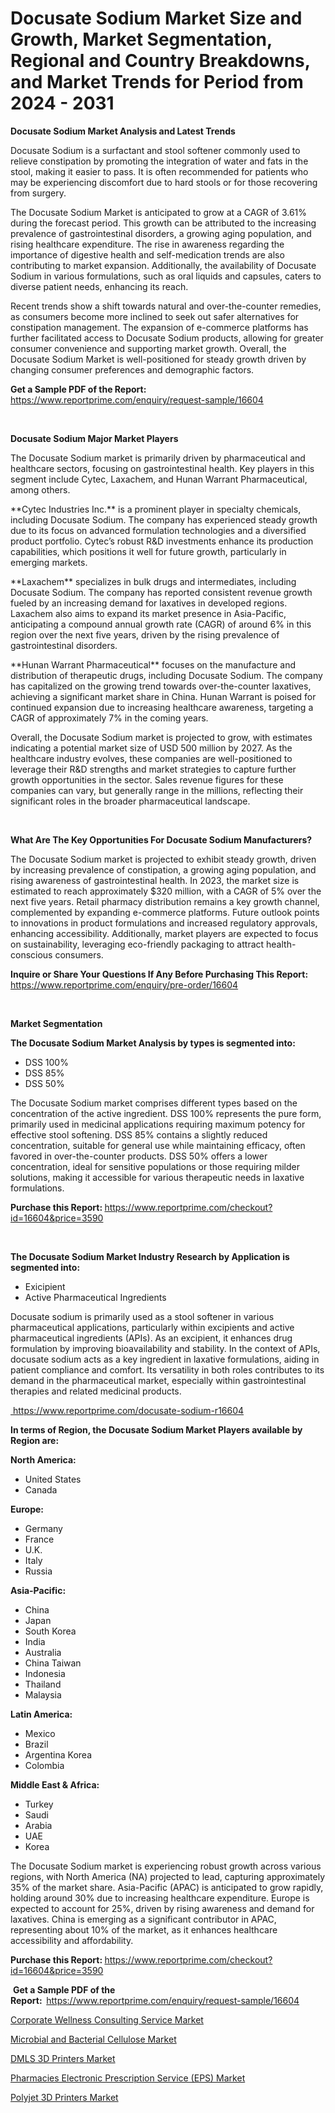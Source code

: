 <p><h1>Docusate Sodium Market Size and Growth, Market Segmentation, Regional and Country Breakdowns, and Market Trends for Period from 2024 -  2031</h1></p><p><strong>Docusate Sodium Market Analysis and Latest Trends</strong></p>
<p><p>Docusate Sodium is a surfactant and stool softener commonly used to relieve constipation by promoting the integration of water and fats in the stool, making it easier to pass. It is often recommended for patients who may be experiencing discomfort due to hard stools or for those recovering from surgery.</p><p>The Docusate Sodium Market is anticipated to grow at a CAGR of 3.61% during the forecast period. This growth can be attributed to the increasing prevalence of gastrointestinal disorders, a growing aging population, and rising healthcare expenditure. The rise in awareness regarding the importance of digestive health and self-medication trends are also contributing to market expansion. Additionally, the availability of Docusate Sodium in various formulations, such as oral liquids and capsules, caters to diverse patient needs, enhancing its reach.</p><p>Recent trends show a shift towards natural and over-the-counter remedies, as consumers become more inclined to seek out safer alternatives for constipation management. The expansion of e-commerce platforms has further facilitated access to Docusate Sodium products, allowing for greater consumer convenience and supporting market growth. Overall, the Docusate Sodium Market is well-positioned for steady growth driven by changing consumer preferences and demographic factors.</p></p>
<p><strong>Get a Sample PDF of the Report:&nbsp;</strong> <a href="https://www.reportprime.com/enquiry/request-sample/16604?utm_campaign=62&utm_medium=2&utm_source=Github&utm_content=ia&utm_term=27112024&utm_id=docusate-sodium">https://www.reportprime.com/enquiry/request-sample/16604</a></p>
<p>&nbsp;</p>
<p><strong>Docusate Sodium Major Market Players</strong></p>
<p><p>The Docusate Sodium market is primarily driven by pharmaceutical and healthcare sectors, focusing on gastrointestinal health. Key players in this segment include Cytec, Laxachem, and Hunan Warrant Pharmaceutical, among others.</p><p>**Cytec Industries Inc.** is a prominent player in specialty chemicals, including Docusate Sodium. The company has experienced steady growth due to its focus on advanced formulation technologies and a diversified product portfolio. Cytec’s robust R&D investments enhance its production capabilities, which positions it well for future growth, particularly in emerging markets. </p><p>**Laxachem** specializes in bulk drugs and intermediates, including Docusate Sodium. The company has reported consistent revenue growth fueled by an increasing demand for laxatives in developed regions. Laxachem also aims to expand its market presence in Asia-Pacific, anticipating a compound annual growth rate (CAGR) of around 6% in this region over the next five years, driven by the rising prevalence of gastrointestinal disorders.</p><p>**Hunan Warrant Pharmaceutical** focuses on the manufacture and distribution of therapeutic drugs, including Docusate Sodium. The company has capitalized on the growing trend towards over-the-counter laxatives, achieving a significant market share in China. Hunan Warrant is poised for continued expansion due to increasing healthcare awareness, targeting a CAGR of approximately 7% in the coming years.</p><p>Overall, the Docusate Sodium market is projected to grow, with estimates indicating a potential market size of USD 500 million by 2027. As the healthcare industry evolves, these companies are well-positioned to leverage their R&D strengths and market strategies to capture further growth opportunities in the sector. Sales revenue figures for these companies can vary, but generally range in the millions, reflecting their significant roles in the broader pharmaceutical landscape.</p></p>
<p>&nbsp;</p>
<p><strong>What Are The Key Opportunities For Docusate Sodium Manufacturers?</strong></p>
<p><p>The Docusate Sodium market is projected to exhibit steady growth, driven by increasing prevalence of constipation, a growing aging population, and rising awareness of gastrointestinal health. In 2023, the market size is estimated to reach approximately $320 million, with a CAGR of 5% over the next five years. Retail pharmacy distribution remains a key growth channel, complemented by expanding e-commerce platforms. Future outlook points to innovations in product formulations and increased regulatory approvals, enhancing accessibility. Additionally, market players are expected to focus on sustainability, leveraging eco-friendly packaging to attract health-conscious consumers.</p></p>
<p><strong>Inquire or Share Your Questions If Any Before Purchasing This Report:</strong> <a href="https://www.reportprime.com/enquiry/pre-order/16604?utm_campaign=62&utm_medium=2&utm_source=Github&utm_content=ia&utm_term=27112024&utm_id=docusate-sodium">https://www.reportprime.com/enquiry/pre-order/16604</a></p>
<p>&nbsp;</p>
<p><strong>Market Segmentation</strong></p>
<p><strong>The Docusate Sodium Market Analysis by types is segmented into:</strong></p>
<p><ul><li>DSS 100%</li><li>DSS 85%</li><li>DSS 50%</li></ul></p>
<p><p>The Docusate Sodium market comprises different types based on the concentration of the active ingredient. DSS 100% represents the pure form, primarily used in medicinal applications requiring maximum potency for effective stool softening. DSS 85% contains a slightly reduced concentration, suitable for general use while maintaining efficacy, often favored in over-the-counter products. DSS 50% offers a lower concentration, ideal for sensitive populations or those requiring milder solutions, making it accessible for various therapeutic needs in laxative formulations.</p></p>
<p><strong>Purchase this Report:&nbsp;</strong><a href="https://www.reportprime.com/checkout?id=16604&price=3590&utm_campaign=62&utm_medium=2&utm_source=Github&utm_content=ia&utm_term=27112024&utm_id=docusate-sodium">https://www.reportprime.com/checkout?id=16604&price=3590</a></p>
<p>&nbsp;</p>
<p><strong>The Docusate Sodium Market Industry Research by Application is segmented into:</strong></p>
<p><ul><li>Exicipient</li><li>Active Pharmaceutical Ingredients</li></ul></p>
<p><p>Docusate sodium is primarily used as a stool softener in various pharmaceutical applications, particularly within excipients and active pharmaceutical ingredients (APIs). As an excipient, it enhances drug formulation by improving bioavailability and stability. In the context of APIs, docusate sodium acts as a key ingredient in laxative formulations, aiding in patient compliance and comfort. Its versatility in both roles contributes to its demand in the pharmaceutical market, especially within gastrointestinal therapies and related medicinal products.</p></p>
<p><a href="https://www.reportprime.com/docusate-sodium-r16604?utm_campaign=62&utm_medium=2&utm_source=Github&utm_content=ia&utm_term=27112024&utm_id=docusate-sodium">&nbsp;https://www.reportprime.com/docusate-sodium-r16604</a></p>
<p><strong>In terms of Region, the Docusate Sodium Market Players available by Region are:</strong></p>
<p>
    <p> <strong> North America: </strong>
        <ul>
            <li>United States</li>
            <li>Canada</li>
        </ul>
        </p> 
    <p> <strong> Europe: </strong>
        <ul>
            <li>Germany</li>
            <li>France</li>
            <li>U.K.</li>
            <li>Italy</li>
            <li>Russia</li>
        </ul>
        </p> 
    <p> <strong> Asia-Pacific: </strong>
        <ul>
            <li>China</li>
            <li>Japan</li>
            <li>South Korea</li>
            <li>India</li>
            <li>Australia</li>
            <li>China Taiwan</li>
            <li>Indonesia</li>
            <li>Thailand</li>
            <li>Malaysia</li>
        </ul>
        </p> 
    <p> <strong> Latin America: </strong>
        <ul>
            <li>Mexico</li>
            <li>Brazil</li>
            <li>Argentina Korea</li>
            <li>Colombia</li>
        </ul>
        </p> 
    <p> <strong> Middle East & Africa: </strong>
        <ul>
            <li>Turkey</li>
            <li>Saudi</li>
            <li>Arabia</li>
            <li>UAE</li>
            <li>Korea</li>
        </ul>
    </p>
    </p>
<p><p>The Docusate Sodium market is experiencing robust growth across various regions, with North America (NA) projected to lead, capturing approximately 35% of the market share. Asia-Pacific (APAC) is anticipated to grow rapidly, holding around 30% due to increasing healthcare expenditure. Europe is expected to account for 25%, driven by rising awareness and demand for laxatives. China is emerging as a significant contributor in APAC, representing about 10% of the market, as it enhances healthcare accessibility and affordability.</p></p>
<p><strong>Purchase this Report: </strong><a href="https://www.reportprime.com/checkout?id=16604&price=3590&utm_campaign=62&utm_medium=2&utm_source=Github&utm_content=ia&utm_term=27112024&utm_id=docusate-sodium">https://www.reportprime.com/checkout?id=16604&price=3590</a></p>
<p>&nbsp;<strong>Get a Sample PDF of the Report:&nbsp;&nbsp;</strong><a href="https://www.reportprime.com/enquiry/request-sample/16604?utm_campaign=62&utm_medium=2&utm_source=Github&utm_content=ia&utm_term=27112024&utm_id=docusate-sodium">https://www.reportprime.com/enquiry/request-sample/16604</a></p>
<p><strong></strong></p>
<p><p><a href="https://issuu.com/reportprime-2/docs/corporate-wellness-consulting-servi_16273a7d2ffc73?utm_campaign=62&utm_medium=2&utm_source=Github&utm_content=ia&utm_term=27112024&utm_id=docusate-sodium">Corporate Wellness Consulting Service Market</a></p><p><a href="https://github.com/WashimHussain441/Market-Research-Report-List-1/blob/main/microbial-and-bacterial-cellulose-market.md?utm_campaign=62&utm_medium=2&utm_source=Github&utm_content=ia&utm_term=27112024&utm_id=docusate-sodium">Microbial and Bacterial Cellulose Market</a></p><p><a href="https://www.linkedin.com/pulse/dmls-3d-printers-market-innovations-trends-comprehensive-f2yke?utm_campaign=62&utm_medium=2&utm_source=Github&utm_content=ia&utm_term=27112024&utm_id=docusate-sodium">DMLS 3D Printers Market</a></p><p><a href="https://issuu.com/reportprime-2/docs/pharmacies-electronic-prescription-_9608e66ae40e3f?utm_campaign=62&utm_medium=2&utm_source=Github&utm_content=ia&utm_term=27112024&utm_id=docusate-sodium">Pharmacies Electronic Prescription Service (EPS) Market</a></p><p><a href="https://www.linkedin.com/pulse/polyjet-3d-printers-market-evolution-global-trends-regional-qesee?utm_campaign=62&utm_medium=2&utm_source=Github&utm_content=ia&utm_term=27112024&utm_id=docusate-sodium">Polyjet 3D Printers Market</a></p></p>